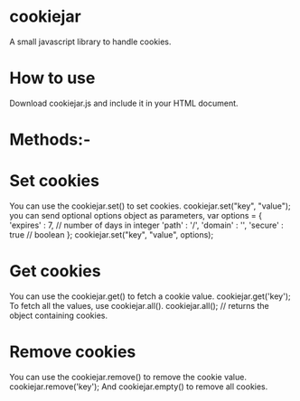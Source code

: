 # cookiejar
A small javascript library to handle cookies.
# How to use
Download cookiejar.js and include it in your HTML document.
<script src='cookiejar.js'></script>

# Methods:-
# Set cookies
You can use the cookiejar.set() to set cookies.
cookiejar.set("key", "value");
you can send optional options object as parameters,
var options = {
  'expires' : 7, // number of days in integer
  'path' :  '/',
  'domain' : '',
  'secure' : true // boolean
};
cookiejar.set("key", "value", options);

# Get cookies
You can use the cookiejar.get() to fetch a cookie value.
cookiejar.get('key');
To fetch all the values, use cookiejar.all().
cookiejar.all(); // returns the object containing cookies.

# Remove cookies
You can use the cookiejar.remove() to remove the cookie value.
cookiejar.remove('key');
And cookiejar.empty() to remove all cookies.
